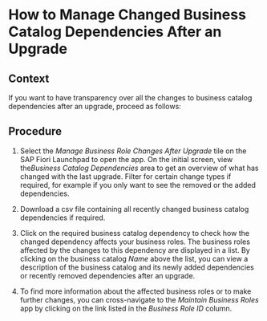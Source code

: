 <!-- loiob6d42379a24545f1bd9962565b87396d -->

# How to Manage Changed Business Catalog Dependencies After an Upgrade



<a name="loiob6d42379a24545f1bd9962565b87396d__HowToManageDependencies_context"/>

## Context

If you want to have transparency over all the changes to business catalog dependencies after an upgrade, proceed as follows:



<a name="loiob6d42379a24545f1bd9962565b87396d__HowToManageDependencies_steps"/>

## Procedure

1.  Select the *Manage Business Role Changes After Upgrade* tile on the SAP Fiori Launchpad to open the app. On the initial screen, view the*Business Catalog Dependencies* area to get an overview of what has changed with the last upgrade. Filter for certain change types if required, for example if you only want to see the removed or the added dependencies.

2.  Download a csv file containing all recently changed business catalog dependencies if required.

3.  Click on the required business catalog dependency to check how the changed dependency affects your business roles. The business roles affected by the changes to this dependency are displayed in a list. By clicking on the business catalog *Name* above the list, you can view a description of the business catalog and its newly added dependencies or recently removed dependencies after an upgrade.

4.  To find more information about the affected business roles or to make further changes, you can cross-navigate to the *Maintain Business Roles* app by clicking on the link listed in the *Business Role ID* column.


